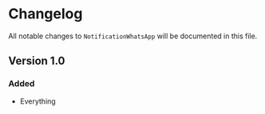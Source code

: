 # Changelog

All notable changes to `NotificationWhatsApp` will be documented in this file.

## Version 1.0

### Added
- Everything
